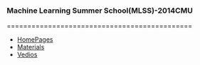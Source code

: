 ### Machine Learning Summer School(MLSS)-2014CMU
=============================================

- [HomePages](http://www.mlss2014.com/)
- [Materials](http://www.mlss2014.com/materials.html)
- [Vedios](https://www.youtube.com/watch?v=x6oexPeTM3A#t=586)
